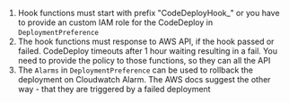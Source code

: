 
1. Hook functions must start with prefix "CodeDeployHook_" or you have to provide an custom IAM role for the CodeDeploy in `DeploymentPreference`
2. The hook functions must response to AWS API, if the hook passed or failed. CodeDeploy timeouts after 1 hour waiting resulting in a fail. You need to provide the policy to those functions, so they can all the API
3. The `Alarms` in `DeploymentPreference` can be used to rollback the deployment on Cloudwatch Alarm. The AWS docs suggest the other way - that they are triggered by a failed deployment